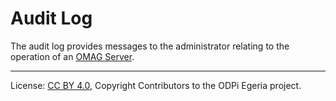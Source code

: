 <!-- SPDX-License-Identifier: CC-BY-4.0 -->
<!-- Copyright Contributors to the ODPi Egeria project. -->

# Audit Log

The audit log provides messages to the administrator relating to the operation of an
[OMAG Server](../../../admin-services/docs/concepts/omag-server.md).






----
License: [CC BY 4.0](https://creativecommons.org/licenses/by/4.0/),
Copyright Contributors to the ODPi Egeria project.